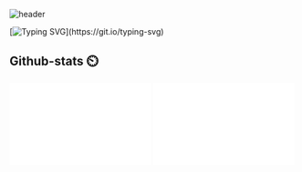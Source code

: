 ![header](https://capsule-render.vercel.app/api?type=waving&color=0:f6acdd,100:c6acf6&height=280&section=header&text=Hello%20World✋%20I'm%20Hyeji!&fontSize=50&fontColor=ffffff )  







[![Typing SVG](https://readme-typing-svg.demolab.com?font=Solway&size=35&pause=1000&color=E6B9F7&center=true&vCenter=true&width=700&lines=I'm+Front-end+Developer;I'm+currently+learning+Web;)](https://git.io/typing-svg)  


<!-- [![Anurag's GitHub stats](https://github-readme-stats.vercel.app/api?username=hyejee0504&show_icons=true&theme=dracula)](https://github.com/anuraghazra/github-readme-stats) -->




## Github-stats ⏲️  

<img src="https://raw.githubusercontent.com/hyejee0504/github-stats-transparent/output/generated/overview.svg" width="49.2%" /> <img src="https://raw.githubusercontent.com/hyejee0504/github-stats-transparent/output/generated/languages.svg" width="49.2%" />
